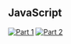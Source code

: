 ## JavaScript
[![Part 1](https://img.shields.io/badge/Part%201-1.538ms-informational)](https://adventofcode.com/2021/)
[![Part 2](https://img.shields.io/badge/Part%202-0.578ms-informational)](https://adventofcode.com/2021/)